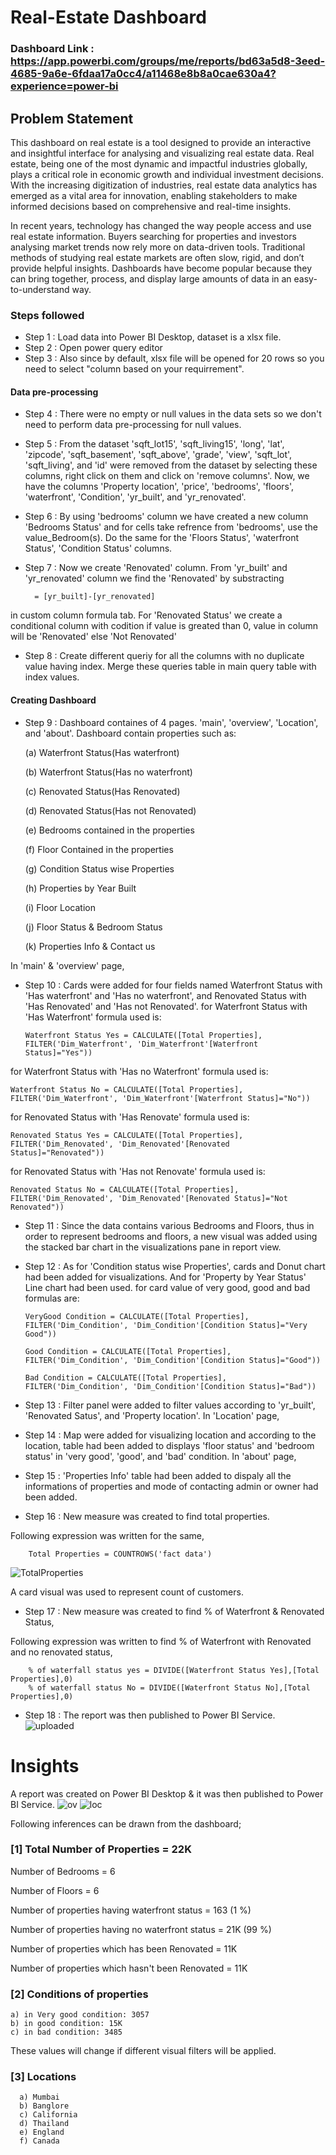 
# Real-Estate Dashboard

### Dashboard Link : https://app.powerbi.com/groups/me/reports/bd63a5d8-3eed-4685-9a6e-6fdaa17a0cc4/a11468e8b8a0cae630a4?experience=power-bi

## Problem Statement

This dashboard on real estate is a tool designed to provide an interactive and insightful interface for analysing and visualizing real estate data. Real estate, being one of the most dynamic and impactful industries globally, plays a critical role in economic growth and individual investment decisions. With the increasing digitization of industries, real estate data analytics has emerged as a vital area for innovation, enabling stakeholders to make informed decisions based on comprehensive and real-time insights.

In recent years, technology has changed the way people access and use real estate information. Buyers searching for properties and investors analysing market trends now rely more on data-driven tools. Traditional methods of studying real estate markets are often slow, rigid, and don’t provide helpful insights. Dashboards have become popular because they can bring together, process, and display large amounts of data in an easy-to-understand way.


### Steps followed 

- Step 1 : Load data into Power BI Desktop, dataset is a xlsx file.
- Step 2 : Open power query editor 
- Step 3 : Also since by default, xlsx file will be opened for 20 rows so you need to select "column based on your requirrement".
#### Data pre-processing
- Step 4 : There were no empty or null values in the data sets so we don't need to perform data pre-processing for null values.
- Step 5 : From the dataset 'sqft_lot15', 'sqft_living15', 'long', 'lat', 'zipcode', 'sqft_basement', 'sqft_above', 'grade', 'view', 'sqft_lot', 'sqft_living', and 'id' were removed from the dataset by selecting these columns, right click on them and click on 'remove columns'. Now, we have the columns 'Property location', 'price', 'bedrooms', 'floors', 'waterfront', 'Condition', 'yr_built', and 'yr_renovated'.
- Step 6 : By using 'bedrooms' column we have created a new column 'Bedrooms Status' and for cells take refrence from 'bedrooms', use the value_Bedroom(s). Do the same for the 'Floors Status', 'waterfront Status', 'Condition Status' columns.
- Step 7 : Now we create 'Renovated' column. From  'yr_built' and 'yr_renovated' column we find the 'Renovated' by substracting

        = [yr_built]-[yr_renovated]
    
in custom column formula tab. For 'Renovated Status' we create a conditional column with codition if value is greated than 0, value in column will be 'Renovated' else 'Not Renovated'
- Step 8 : Create different queriy for all the columns with no duplicate value having index. Merge these queries table in main query table with index values.
#### Creating Dashboard
- Step 9 : Dashboard containes of 4 pages. 'main', 'overview', 'Location', and 'about'. Dashboard contain properties such as:

    (a) Waterfront Status(Has waterfront)

    (b) Waterfront Status(Has no waterfront)

    (c) Renovated Status(Has Renovated)

    (d) Renovated Status(Has not Renovated)

    (e) Bedrooms contained in the properties
    
    (f) Floor Contained in the properties
    
    (g) Condition Status wise Properties
    
    (h) Properties by Year Built
    
    (i) Floor Location
    
    (j) Floor Status & Bedroom Status
    
    (k) Properties Info & Contact us

In 'main' & 'overview' page,
- Step 10 : Cards were added for four fields named Waterfront Status with 'Has waterfront' and 'Has no waterfront', and Renovated Status with 'Has Renovated' and 'Has not Renovated'.
for Waterfront Status with 'Has Waterfront' formula used is:

      Waterfront Status Yes = CALCULATE([Total Properties], FILTER('Dim_Waterfront', 'Dim_Waterfront'[Waterfront Status]="Yes"))

for Waterfront Status with 'Has no Waterfront' formula used is: 
        
    Waterfront Status No = CALCULATE([Total Properties], FILTER('Dim_Waterfront', 'Dim_Waterfront'[Waterfront Status]="No"))

for Renovated Status with 'Has Renovate' formula used is: 

    Renovated Status Yes = CALCULATE([Total Properties], FILTER('Dim_Renovated', 'Dim_Renovated'[Renovated Status]="Renovated"))
for Renovated Status with 'Has not Renovate' formula used is: 

    Renovated Status No = CALCULATE([Total Properties], FILTER('Dim_Renovated', 'Dim_Renovated'[Renovated Status]="Not Renovated"))
- Step 11 : Since the data contains various Bedrooms and Floors, thus in order to represent bedrooms and floors, a new visual was added using the stacked bar chart in the visualizations pane in report view.
- Step 12 :  As for 'Condition status wise Properties', cards and Donut chart had been added for visualizations. And for 'Property by Year Status' Line chart had been used.
for card value of very good, good and bad formulas are:

      VeryGood Condition = CALCULATE([Total Properties], FILTER('Dim_Condition', 'Dim_Condition'[Condition Status]="Very Good"))

      Good Condition = CALCULATE([Total Properties], FILTER('Dim_Condition', 'Dim_Condition'[Condition Status]="Good"))
  
      Bad Condition = CALCULATE([Total Properties], FILTER('Dim_Condition', 'Dim_Condition'[Condition Status]="Bad"))
- Step 13 : Filter panel were added to filter values according to 'yr_built', 'Renovated Satus', and 'Property location'.
In 'Location' page,
- Step 14 : Map were added for visualizing location and according to the location, table had been added to displays 'floor status' and 'bedroom status' in 'very good', 'good', and 'bad' condition.
In 'about' page,
- Step 15 : 'Properties Info' table had been added to dispaly all the informations of properties and mode of contacting admin or owner had been added.   
- Step 16 : New measure was created to find total properties.

Following expression was written for the same,
        
        Total Properties = COUNTROWS('fact data') 
        
 ![TotalProperties](https://github.com/user-attachments/assets/823d4cc4-d63f-4262-af53-96f8627bdde0)

A card visual was used to represent count of customers.      
- Step 17 : New measure was created to find  % of Waterfront & Renovated Status,
 
 Following expression was written to find % of Waterfront with Renovated and no renovated status,
 
        % of waterfall status yes = DIVIDE([Waterfront Status Yes],[Total Properties],0) 
        % of waterfall status No = DIVIDE([Waterfront Status No],[Total Properties],0) 

- Step 18 : The report was then published to Power BI Service.
  ![uploaded](https://github.com/user-attachments/assets/033ef378-f6dc-48a3-88ab-3886f30e9c1a)

 
# Insights

A report was created on Power BI Desktop & it was then published to Power BI Service.
![ov](https://github.com/user-attachments/assets/515c1b51-7627-4d8d-86bc-adca28d0f533)
![loc](https://github.com/user-attachments/assets/4ae0ba0d-7dfb-491d-86ac-9b8a92f1d2b3)



Following inferences can be drawn from the dashboard;

### [1] Total Number of Properties = 22K

   Number of Bedrooms = 6

   Number of Floors = 6

   Number of properties having waterfront status = 163 (1 %)

   Number of properties having no waterfront status = 21K (99 %)

   Number of properties which has been Renovated = 11K

   Number of properties which hasn't been Renovated = 11K


           
### [2] Conditions of properties

    a) in Very good condition: 3057
    b) in good condition: 15K
    c) in bad condition: 3485
  
These values will change if different visual filters will be applied.  
  
  ### [3] Locations
  
      a) Mumbai
      b) Banglore
      c) California
      d) Thailand
      e) England
      f) Canada

